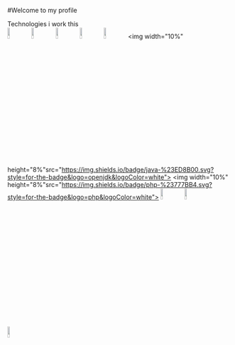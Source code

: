 #Welcome to my profile

Technologies i work this
<br>
<img width="10%" height="8%" src="https://img.shields.io/badge/mysql-%2300f.svg?style=for-the-badge&logo=mysql&logoColor=white">
<img width="10%" height="8%" src="https://img.shields.io/badge/c-%2300599C.svg?style=for-the-badge&logo=c&logoColor=white">
<img width="10%" height="8%" src="https://img.shields.io/badge/css3-%231572B6.svg?style=for-the-badge&logo=css3&logoColor=white">
<img width="10%" height="8%" src="https://img.shields.io/badge/html5-%23E34F26.svg?style=for-the-badge&logo=html5&logoColor=white">
<img width="10%" height="8%" src="https://img.shields.io/badge/javascript-%23323330.svg?style=for-the-badge&logo=javascript&logoColor=%23F7DF1E">
<img width="10%" height="8%"src="https://img.shields.io/badge/java-%23ED8B00.svg?style=for-the-badge&logo=openjdk&logoColor=white">
<img width="10%" height="8%"src="https://img.shields.io/badge/php-%23777BB4.svg?style=for-the-badge&logo=php&logoColor=white">
<img width="10%" height="8%" src="https://img.shields.io/badge/python-3670A0?style=for-the-badge&logo=python&logoColor=ffdd54">
<img width="10%" height="8%" src="https://img.shields.io/badge/typescript-%23007ACC.svg?style=for-the-badge&logo=typescript&logoColor=white">
<img width="10%" height="8%" src="https://img.shields.io/badge/html5-%23E34F26.svg?style=for-the-badge&logo=html5&logoColor=white">
